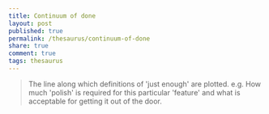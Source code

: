 ```yaml
---
title: Continuum of done
layout: post
published: true
permalink: /thesaurus/continuum-of-done
share: true
comment: true
tags: thesaurus
---
```

> The line along which definitions of 'just enough' are plotted. 
e.g. How much 'polish' is required for this particular 'feature' and what is acceptable for getting it out of the door.